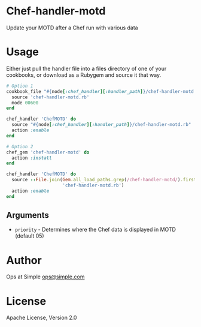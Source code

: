 # Chef-handler-motd
Update your MOTD after a Chef run with various data

# Usage
Either just pull the handler file into a files directory of one of your
cookbooks, or download as a Rubygem and source it that way.

```ruby
# Option 1
cookbook_file "#{node[:chef_handler][:handler_path]}/chef-handler-motd.rb" do
  source 'chef-handler-motd.rb'
  mode 00600
end

chef_handler 'ChefMOTD' do
  source "#{node[:chef_handler][:handler_path]}/chef-handler-motd.rb"
  action :enable
end

# Option 2
chef_gem 'chef-handler-motd' do
  action :install
end

chef_handler 'ChefMOTD' do
  source ::File.join(Gem.all_load_paths.grep(/chef-handler-motd/).first,
                     'chef-handler-motd.rb')
  action :enable
end
```

## Arguments
* `priority` - Determines where the Chef data is displayed in MOTD (default 05)

# Author
Ops at Simple <ops@simple.com>

# License
Apache License, Version 2.0

